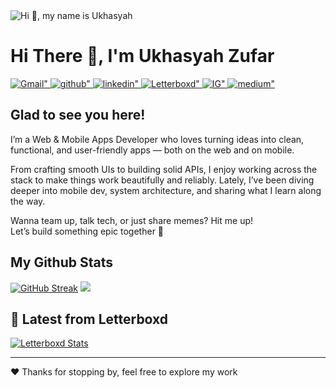 <img src="https://user-images.githubusercontent.com/10498744/210012254-234538ff-d198-48aa-8964-37e6fd45d227.gif" alt="Hi 👋, my name is Ukhasyah"/>
<!-- ![Hi 👋, my name is Ukhasyah ](https://user-images.githubusercontent.com/10498744/210012254-234538ff-d198-48aa-8964-37e6fd45d227.gif width="600") -->

# Hi There 👋, I'm Ukhasyah Zufar   
  

<a href="mailto:ukasyaaah@gmail.com" target="_blank">
<img src=https://img.shields.io/badge/Gmail-EA4335.svg?style=for-the-badge&logo=Gmail&logoColor=white alt=Gmail" />
</a>
<a href="https://github.com/ukasyaaah" target="_blank">
<img src=https://img.shields.io/badge/GitHub-181717.svg?style=for-the-badge&logo=GitHub&logoColor=white alt=github" />
</a>
<a href="https://linkedin.com/in/ukasyaaah" target="_blank">
<img src=https://img.shields.io/badge/linkedin-%231E77B5.svg?&style=for-the-badge&logo=linkedin&logoColor=white alt=linkedin" />
</a>
<a href="https://letterboxd.com/ukasyaaah" target="_blank">
<img src=https://img.shields.io/badge/Letterboxd-202830.svg?style=for-the-badge&logo=Letterboxd&logoColor=white alt=Letterboxd" />
</a>
<a href="https://instagram.com/ukasyaaah" target="_blank">
<img src=https://img.shields.io/badge/Instagram-E4405F?style=for-the-badge&logo=instagram&logoColor=white alt=IG" />
</a>
<a href="https://medium.com/ukasyaaah" target="_blank">
<img src=https://img.shields.io/badge/medium-%23292929.svg?&style=for-the-badge&logo=medium&logoColor=white alt=medium" />
</a>  
  

## Glad to see you here!  
I’m a Web & Mobile Apps Developer who loves turning ideas into clean, functional, and user-friendly apps — both on the web and on mobile.

From crafting smooth UIs to building solid APIs, I enjoy working across the stack to make things work beautifully and reliably. Lately, I’ve been diving deeper into mobile dev, system architecture, and sharing what I learn along the way.


Wanna team up, talk tech, or just share memes? Hit me up!  
Let’s build something epic together 🚀<br>

## My Github Stats
[![GitHub Streak](https://nirzak-streak-stats.vercel.app?user=ukasyaaah&theme=dark&locale=jv)](https://git.io/streak-stats)
![](https://github-readme-stats.vercel.app/api/top-langs/?username=ukasyaaah&theme=dark&hide_border=false&include_all_commits=true&count_private=true&layout=compact)


## 🍿 Latest from Letterboxd
[![Letterboxd Stats](https://letterboxd-profile-github.netlify.app/api/svg/ukasyaaah)](https://letterboxd.com/ukasyaaah)



---
 ❤️ Thanks for stopping by, feel free to explore my work 

